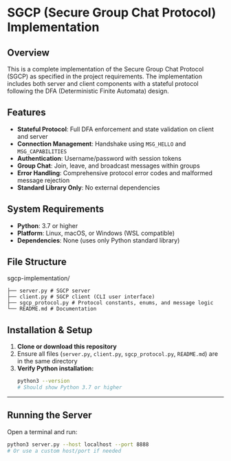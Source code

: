 # SGCP (Secure Group Chat Protocol) Implementation

## Overview
This is a complete implementation of the Secure Group Chat Protocol (SGCP) as specified in the project requirements. The implementation includes both server and client components with a stateful protocol following the DFA (Deterministic Finite Automata) design.

## Features

- **Stateful Protocol**: Full DFA enforcement and state validation on client and server
- **Connection Management**: Handshake using `MSG_HELLO` and `MSG_CAPABILITIES`
- **Authentication**: Username/password with session tokens
- **Group Chat**: Join, leave, and broadcast messages within groups
- **Error Handling**: Comprehensive protocol error codes and malformed message rejection
- **Standard Library Only**: No external dependencies

## System Requirements

- **Python**: 3.7 or higher
- **Platform**: Linux, macOS, or Windows (WSL compatible)
- **Dependencies**: None (uses only Python standard library)

 ## File Structure 
sgcp-implementation/
 ```
├── server.py # SGCP server
├── client.py # SGCP client (CLI user interface)
├── sgcp_protocol.py # Protocol constants, enums, and message logic
└── README.md # Documentation

```
## Installation & Setup

1. **Clone or download this repository**
2. Ensure all files (`server.py`, `client.py`, `sgcp_protocol.py`, `README.md`) are in the same directory
3. **Verify Python installation:**
    ```sh
    python3 --version
    # Should show Python 3.7 or higher
    ```

---

## Running the Server

Open a terminal and run:
```sh
python3 server.py --host localhost --port 8888
# Or use a custom host/port if needed


